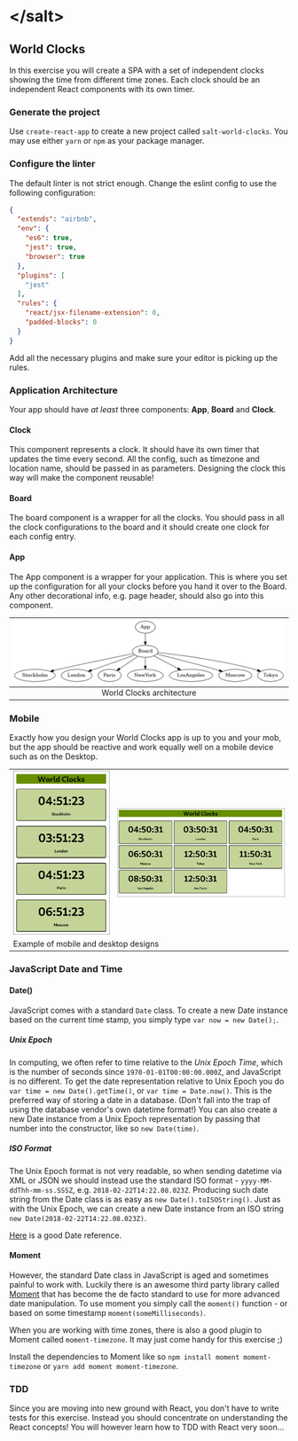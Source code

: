 # &lt;/salt&gt;

## World Clocks 

In this exercise you will create a SPA with a set of independent clocks showing the time from different time zones.
Each clock should be an independent React components with its own timer.

### Generate the project
Use `create-react-app` to create a new project called `salt-world-clocks`.
You may use either `yarn` or `npm` as your package manager.

### Configure the linter
The default linter is not strict enough. Change the eslint config to use the following configuration: 
```json
{
  "extends": "airbnb",
  "env": {
    "es6": true,
    "jest": true,
    "browser": true
  },
  "plugins": [
    "jest"
  ],
  "rules": {
    "react/jsx-filename-extension": 0,
    "padded-blocks": 0
  }
}
```
Add all the necessary plugins and make sure your editor is picking up the rules.

### Application Architecture
Your app should have _at least_ three components: __App__, __Board__ and __Clock__.

#### Clock
This component represents a clock. 
It should have its own timer that updates the time every second.
All the config, such as timezone and location name, should be passed in as parameters.
Designing the clock this way will make the component reusable!

#### Board
The board component is a wrapper for all the clocks.
You should pass in all the clock configurations to the board and it should create one clock for each config entry.

#### App
The App component is a wrapper for your application. 
This is where you set up the configuration for all your clocks before you hand it over to the Board.
Any other decorational info, e.g. page header, should also go into this component.

| ![World Clocks](worldclocks.png) |
|:---:|
| World Clocks architecture |

### Mobile
Exactly how you design your World Clocks app is up to you and your mob, but the app should be reactive and work equally well on a mobile device such as on the Desktop.

<table>
  <tr>
    <td><img src="worldclocks-mobile.png"></td>
    <td><img src="worldclocks-desktop.png"></td>
  </tr>
  <tr>
    <td colspan="2">Example of mobile and desktop designs</td>
  </tr>
</table>

### JavaScript Date and Time

#### Date()
JavaScript comes with a standard `Date` class. 
To create a new Date instance based on the current time stamp, you simply type `var now = new Date();`.

##### Unix Epoch
In computing, we often refer to time relative to the _Unix Epoch Time_, which is the number of seconds since `1970-01-01T00:00:00.000Z`, and JavaScript is no different.
To get the date representation relative to Unix Epoch you do `var time = new Date().getTime()`, or `var time = Date.now()`.
This is the preferred way of storing a date in a database. (Don't fall into the trap of using the database vendor's own datetime format!)
You can also create a new Date instance from a Unix Epoch representation by passing that number into the constructor, like so `new Date(time)`.

##### ISO Format
The Unix Epoch format is not very readable, so when sending datetime via XML or JSON we should instead use the standard ISO format - `yyyy-MM-ddThh-mm-ss.SSSZ`, e.g. `2018-02-22T14:22.08.023Z`.
Producing such date string from the Date class is as easy as `new Date().toISOString()`.
Just as with the Unix Epoch, we can create a new Date instance from an ISO string `new Date(2018-02-22T14:22.08.023Z)`.

[Here](https://www.w3schools.com/jsref/jsref_obj_date.asp) is a good Date reference.

#### Moment
However, the standard Date class in JavaScript is aged and sometimes painful to work with.
Luckily there is an awesome third party library called [Moment](https://momentjs.com/) that has become the de facto standard to use for more advanced date manipulation.
To use moment you simply call the `moment()` function - or based on some timestamp `moment(someMilliseconds)`.

When you are working with time zones, there is also a good plugin to Moment called `moment-timezone`. It may just come handy for this exercise ;)

Install the dependencies to Moment like so `npm install moment moment-timezone` or `yarn add moment moment-timezone`.

### TDD
Since you are moving into new ground with React, you don't have to write tests for this exercise. Instead you should concentrate on understanding the React concepts! You will however learn how to TDD with React very soon...
